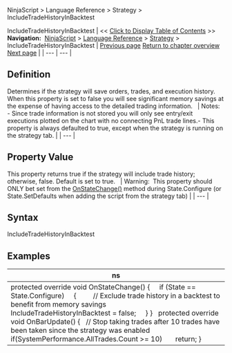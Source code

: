 ﻿
NinjaScript \> Language Reference \> Strategy \> IncludeTradeHistoryInBacktest

IncludeTradeHistoryInBacktest
| \<\< [Click to Display Table of Contents](includetradehistoryinbacktest.md) \>\> **Navigation:**     [NinjaScript](ninjascript-1.md) \> [Language Reference](language_reference_wip-1.md) \> [Strategy](strategy-1.md) \> IncludeTradeHistoryInBacktest | [Previous page](includecommission-1.md) [Return to chapter overview](strategy-1.md) [Next page](isadoptaccountpositionaware-1.md) |
| --- | --- |
## Definition
Determines if the strategy will save orders, trades, and execution history. When this property is set to false you will see significant memory savings at the expense of having access to the detailed trading information.
 
| Notes:   - Since trade information is not stored you will only see entry/exit executions plotted on the chart with no connecting PnL trade lines.- This property is always defaulted to true, except when the strategy is running on the strategy tab. |
| --- |

## Property Value
This property returns true if the strategy will include trade history; otherwise, false. Default is set to true.
 
| Warning:  This property should ONLY bet set from the [OnStateChange()](onstatechange-1.md) method during State.Configure (or State.SetDefaults when adding the script from the strategy tab) |
| --- |

## Syntax
IncludeTradeHistoryInBacktest
 
## Examples
| ns |
| --- |
| protected override void OnStateChange() {      if (State \=\= State.Configure)      {          // Exclude trade history in a backtest to benefit from memory savings          IncludeTradeHistoryInBacktest \= false;      } }   protected override void OnBarUpdate() {    // Stop taking trades after 10 trades have been taken since the strategy was enabled    if(SystemPerformance.AllTrades.Count \>\= 10)        return; } |
